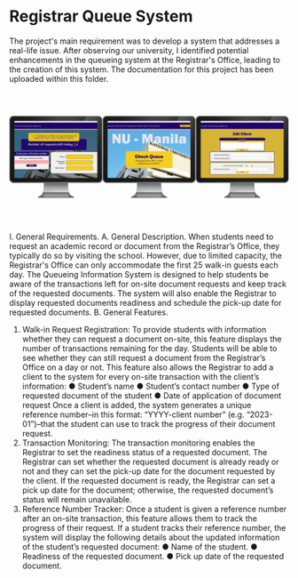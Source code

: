 # Registrar Queue System

The project's main requirement was to develop a system that addresses a real-life issue. After observing our university, I identified potential enhancements in the queueing system at the Registrar's Office, leading to the creation of this system. The documentation for this project has been uploaded within this folder.


![](https://github.com/neomdavid/National-University---BSIT-MWA/blob/main/First%20Year/Third%20Term/RegistrarQueueGIF.gif)

I. General Requirements.
A. General Description.
When students need to request an academic record or document from the Registrar’s Office, they typically do so by visiting the school. However, due to limited capacity, the Registrar's Office can only accommodate the first 25 walk-in guests each day. The Queueing Information System is designed to help students be aware of the transactions left for on-site document requests and keep track of the requested documents. The system will also enable the Registrar to display requested documents readiness and schedule the pick-up date for requested documents.
B. General Features.
1. Walk-in Request Registration:
To provide students with information whether they can request a document on-site,
this feature displays the number of transactions remaining for the day. Students will be able to see whether they can still request a document from the Registrar’s Office on a day or not. This feature also allows the Registrar to add a client to the system for every on-site transaction with the client’s information:
● Student’s name
● Student’s contact number
● Type of requested document of the student
● Date of application of document request
Once a client is added, the system generates a unique reference number–in this format: “YYYY-client number” (e.g. “2023-01”)–that the student can use to track the progress of their document request.
2. Transaction Monitoring:
The transaction monitoring enables the Registrar to set the readiness status of a requested document. The Registrar can set whether the requested document is already ready or not and they can set the pick-up date for the document requested by the client. If the requested document is ready, the Registrar can set a pick up date for the document; otherwise, the requested document’s status will remain unavailable.
3. Reference Number Tracker:
Once a student is given a reference number after an on-site transaction, this feature allows them to track the progress of their request. If a student tracks their reference number, the system will display the following details about the updated information of the student’s requested document:
● Name of the student.
● Readiness of the requested document.
● Pick up date of the requested document.

